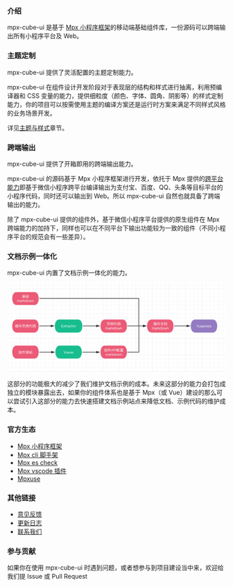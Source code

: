 

<card>

### 介绍

mpx-cube-ui 是基于 [Mpx 小程序框架](https://www.mpxjs.cn/)的移动端基础组件库，一份源码可以跨端输出所有小程序平台及 Web。

</card>


<card>

### 主题定制

mpx-cube-ui 提供了灵活配置的主题定制能力。

mpx-cube-ui 在组件设计开发阶段对于表现层的结构和样式进行抽离，利用预编译器和 CSS 变量的能力，提供细粒度（颜色、字体、圆角、阴影等）的样式定制能力，你的项目可以按需使用主题的编译方案还是运行时方案来满足不同样式风格的业务场景开发。

详见[主题与样式](/guide/theme.html)章节。


</card>

<card>

### 跨端输出

mpx-cube-ui 提供了开箱即用的跨端输出能力。

mpx-cube-ui 的源码基于 Mpx 小程序框架进行开发，依托于 Mpx 提供的[跨平台能力](https://mpxjs.cn/articles/2.0.html#%E8%B7%A8%E5%B9%B3%E5%8F%B0%E5%BC%80%E5%8F%91)即基于微信小程序跨平台编译输出为支付宝、百度、QQ、头条等目标平台的小程序代码，同时还可以输出到 Web。所以 mpx-cube-ui 自然也就具备了跨端输出的能力。

除了 mpx-cube-ui 提供的组件外，基于微信小程序平台提供的原生组件在 Mpx 跨端能力的加持下，同样也可以在不同平台下输出功能较为一致的组件（不同小程序平台的规范会有一些差异）。

</card>

<card>

### 文档示例一体化

mpx-cube-ui 内置了文档示例一体化的能力。

![文档示例一体化](../assets/doc-workflow.png)

这部分的功能极大的减少了我们维护文档示例的成本。未来这部分的能力会打包成独立的模块暴露出去，如果你的组件体系也是基于 Mpx（或 Vue）建设的那么可以尝试引入这部分的能力去快速搭建文档示例站点来降低文档、示例代码的维护成本。

</card>

<card>

### 官方生态

* [Mpx 小程序框架](https://mpxjs.cn/)
* [Mpx cli 脚手架](https://github.com/mpx-ecology/mpx-cli)
* [Mpx es check](https://github.com/mpx-ecology/mpx-es-check)
* [Mpx vscode 插件](https://github.com/mpx-ecology/vscode-mpx)
* [Mpxuse](https://github.com/mpx-ecology/mpxuse)

</card>

<card>

### 其他链接

* [意见反馈](https://github.com/didi/mpx-cube-ui/issues)
* [更新日志](/guide/changelog.html)
* [联系我们](/guide/contact.html)

</card>

<card>

### 参与贡献

如果你在使用 mpx-cube-ui 时遇到问题，或者想参与到项目建设当中来，欢迎给我们提 Issue 或 Pull Request

</card>
